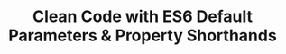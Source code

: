 ---
external:
 host: SitePoint
 url: https://www.sitepoint.com/es6-default-parameters/
layout: post
title: "Clean Code with ES6 Default Parameters & Property Shorthands"
excerpt: "Creating a method also means writing an API. Whether it is for yourself, another developer on your team, or other developers using your project. Depending on the size, complexity, and purpose of your function, you have to think of default settings and the API of your input/output"
tags:
 - javascript
---